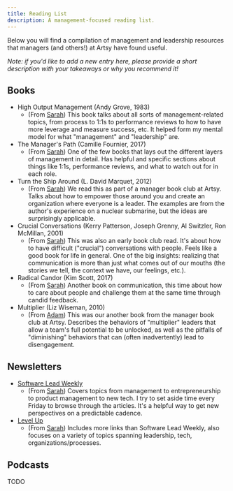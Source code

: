 ```yaml
---
title: Reading List
description: A management-focused reading list.
---
```


Below you will find a compilation of management and leadership resources that managers (and others!) at Artsy have
found useful.

_Note: if you'd like to add a new entry here, please provide a short description with your takeaways or why you
recommend it!_

## Books

- High Output Management (Andy Grove, 1983)
  - (From [Sarah][sarah]) This book talks about all sorts of management-related topics, from process to 1:1s to
    performance reviews to how to have more leverage and measure success, etc. It helped form my mental model for
    what "management" and "leadership" are.
- The Manager's Path (Camille Fournier, 2017)
  - (From [Sarah][sarah]) One of the few books that lays out the different layers of management in detail. Has
    helpful and specific sections about things like 1:1s, performance reviews, and what to watch out for in each
    role.
- Turn the Ship Around (L. David Marquet, 2012)
  - (From [Sarah][sarah]) We read this as part of a manager book club at Artsy. Talks about how to empower those
    around you and create an organization where everyone is a leader. The examples are from the author's experience
    on a nuclear submarine, but the ideas are surprisingly applicable.
- Crucial Conversations (Kerry Patterson, Joseph Grenny, Al Switzler, Ron McMillan, 2001)
  - (From [Sarah][sarah]) This was also an early book club read. It's about how to have difficult ("crucial")
    conversations with people. Feels like a good book for life in general. One of the big insights: realizing that
    communication is more than just what comes out of our mouths (the stories we tell, the context we have, our
    feelings, etc.).
- Radical Candor (Kim Scott, 2017)
  - (From [Sarah][sarah]) Another book on communication, this time about how to care about people and challenge
    them at the same time through candid feedback.
- Multiplier (Liz Wiseman, 2010)
  - (From [Adam][adam]) This was our another book from the manager book club at Artsy. Describes the behaviors of
  "multiplier" leaders that allow a team's full potential to be unlocked, as well as the pitfalls of "diminishing"
  behaviors that can (often inadvertently) lead to disengagement.

## Newsletters

- [Software Lead Weekly](https://softwareleadweekly.com)
  - (From [Sarah][sarah]) Covers topics from management to entrepreneurship to product management to new tech. I
    try to set aside time every Friday to browse through the articles. It's a helpful way to get new perspectives
    on a predictable cadence.
- [Level Up](https://levelup.patkua.com)
  - (From [Sarah][sarah]) Includes more links than Software Lead Weekly, also focuses on a variety of topics
    spanning leadership, tech, organizations/processes.

## Podcasts

TODO

[sarah]: https://github.com/sweir27
[adam]: https://github.com/iskounen

